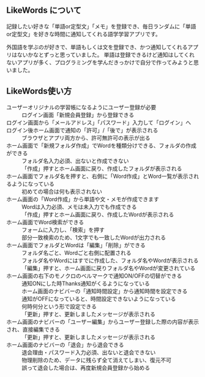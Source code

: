 ## LikeWords について
 記録したい好きな「単語or定型文」「メモ」を登録でき、毎日ランダムに「単語or定型文」を好きな時間に通知してくれる語学学習アプリです。

外国語を学ぶのが好きで、単語もしくは文を登録でき、かつ通知してくれるアプリはないかなとずっと思っていました。
単語は登録できるけど通知はしてくれないアプリが多く、プログラミングを学んだきっかけで自分で作ってみようと思いました。



## LikeWords使い方
<dl>
<dt>ユーザーオリジナルの学習帳になるようにユーザー登録が必要</dt>
    <dd>ログイン画面「新規会員登録」から登録できる</dd>

<dt>ログイン画面から「メールアドレス」「パスワード」入力して「ログイン」へ</dt>

<dt>ログイン後ホーム画面で通知の「許可」/「後で」が表示される</dt>
    <dd>ブラウザとアプリ両方から、許可無許可の表示が出る</dd>

<dt>ホーム画面で「新規フォルダ作成」でWordを種類分けできる、フォルダの作成ができる</dt>
    <dd>フォルダ名入力必須、出ないと作成できない</dd>
    <dd>「作成」押すとホーム画面に戻り、作成したフォルダが表示される</dd>

<dt>ホーム画面でフォルダ名を押すと、右側に「Word作成」とWord一覧が表示されるようになっている</dt>
    <dd>初めての場合は何も表示されない</dd>

<dt>ホーム画面の「Word作成」から単語や文・メモが作成できます</dt>
    <dd>Wordは入力必須、メモは未入力でも作成できる</dd>
    <dd>「作成」押すとホーム画面に戻り、作成したWordが表示される</dd>

<dt>ホーム画面でWord検索ができる</dt>
    <dd>フォームに入力し、「検索」を押す</dd>
    <dd>部分一致検索のため、1文字でも一致したWordが出力される</dd>

<dt>ホーム画面でフォルダとWordは「編集」「削除」ができる</dt>
    <dd>フォルダ名ごと、Wordごと右側に配置される</dd>
    <dd>フォルダ名やWordにはすでに作成した、フォルダ名やWordが表示される</dd>
    <dd>「編集」押すと、ホーム画面に戻りフォルダ名やWordが変更されている</dd>

<dt>ホーム画面の右下のモノクロのベルマークで通知ON/OFFの切替ができる</dt>
    <dd>通知ONにした時Thanks通知がくるようになっている</dd>

<dd>ホーム画面のナビバーの「通知時間設定」から通知時間を設定できる</dd>
    <dd>通知がOFFになっていると、時間設定できないようになっている</dd>
    <dd>何時何分という形で設定できる</dd>
    <dd>「更新」押すと、更新しましたメッセージが表示される</dd>

<dt>ホーム画面のナビバーの「ユーザー編集」からユーザー登録した際の内容が表示され、直接編集できる</dt>
    <dd>「更新」押すと、更新しましたメッセージが表示される</dd>

<dt>ホーム画面のナビバーの「退会」から退会できる</dt>
    <dd>退会理由・パスワード入力必須、出ないと退会できない</dd>
    <dd>物理削除のため、データに残らず全て消えてしまい、復元不可</dd>
    <dd>誤って退会した場合は、再度新規会員登録から始める</dd>
</dl>